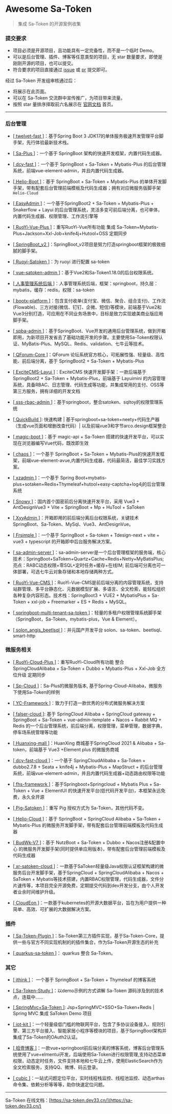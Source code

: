# Awesome Sa-Token 

> 集成 Sa-Token 的开源案例收集

### 提交要求

- 项目必须是开源项目，且功能具有一定完备性，而不是一个临时 Demo。
- 可以是后台管理、插件、博客等任意类型的项目，无 star 数量要求，即使是刚刚开源的项目，也可以提交。
- 符合要求的项目直接通过 [issue](https://gitee.com/sa-token/awesome-sa-token/issues) 或 [pr](https://gitee.com/sa-token/awesome-sa-token/blob/master/README.md) 提交即可。

经过 Sa-Token 开发组审核通过后：

- 将展示在此页面。
- 可以在 Sa-Token 交流群中宣传推广，为项目带来流量。
- 按照 star 量排序择取前六名展示在 [官网文档](https://sa-token.dev33.cn/index.html) 首页。

---


### 后台管理

- [[ twelvet-fast ]](https://gitee.com/twelvet/twelvet-fast)：基于Spring Boot 3 JDK17的单体服务极速开发管理平台脚手架，先行体验最新技术栈。

- [[ Sa-Plus ]](https://gitee.com/click33/sa-plus)：一个基于 SpringBoot 架构的快速开发框架，内置代码生成器。

- [[ dcy-fast ]](https://gitee.com/dcy421/dcy-fast)：一个基于 SpringBoot + Sa-Token + Mybatis-Plus 的后台管理系统，前端vue-element-admin，并且内置代码生成器。

- [[ Helio-Boot ]](https://gitee.com/uncarbon97/helio-boot)：基于 SpringBoot + Sa-Token + Mybatis-Plus 的单体开发脚手架，带有配套后台管理前端模板及代码生成器；拥有对应微服务版脚手架`Helio-Cloud`

- [[ EasyAdmin ]](https://gitee.com/lakernote/easy-admin)：一个基于SpringBoot2 + Sa-Token + Mybatis-Plus + Snakerflow + Layui 的后台管理系统，灵活多变可前后端分离，也可单体，内置代码生成器、权限管理、工作流引擎等

- [[ RuoYi-Vue-Plus ]](https://gitee.com/dromara/RuoYi-Vue-Plus)：重写RuoYi-Vue所有功能 集成 Sa-Token+Mybatis-Plus+Jackson+Xxl-Job+knife4j+Hutool+OSS 定期同步

- [[ SpringBoot_v2 ]](https://gitee.com/bdj/SpringBoot_v2)：SpringBoot_v2项目是努力打造springboot框架的极致细腻的脚手架。

- [[ Ruoyi-Satoken ]](https://gitee.com/wangming123456/ruoyi-satoken)：为 ruoyi 进行配置 sa-token

- [[ vue-satoken-admin ]](https://gitee.com/niluni/vue-satoken-admin)：基于Vue2和Sa-Token1.18.0的后台权限系统。

- [[ 人事管理系统后端 ]](https://gitee.com/sdones_1512/personnel-management-system-back-end)：人事管理系统后端，框架：springboot，持久层：mybatis，缓存：redis，权限：sa-token

- [[ bootx-platform ]](https://gitee.com/bootx/bootx-platform)：包含支付收单(支付宝、微信、聚合、组合支付)、工作流(Flowable)、三方对接(微信、钉钉、企微、短信)等模块，前端基于Vue2和Vue3分别打造，可应用在不同业务场景中，目标是致力实现媲美商业版应用脚手架。

- [[ spba-admin ]](https://gitee.com/qkdja/spring-boot-admin)：基于SpringBoot、Vue开发的通用后台管理系统，做到开箱即用，为新项目开发省去了基础功能开发的步骤。主要使用Sa-Token权限认证、MyBatis-Plus、MySQL、Redis、validation、七牛云等技术。

- [[ QForum-Core ]](https://github.com/Project-QForum/QForum-Core/)：QForum 论坛系统官方核心，可拓展性强、轻量级、高性能、前后端分离，基于 SpringBoot2 + Sa-Token + Mybatis-Plus

- [[ ExciteCMS-Layui ]](https://gitee.com/ExciteTeam/ExciteCMS-SpringBoot-Layui)：ExciteCMS 快速开发脚手架：一款后端基于 SpringBoot2 + Sa-Token + Mybatis-Plus，前端基于 Layuimini 的内容管理系统，具备RBAC、日志管理、代码生成等功能，并集成常用的支付、OSS等第三方服务，拥有详细的开发文档

- [[ sss-rbac-admin ]](https://gitee.com/momoljw/sss-rbac-admin)：基于springboot，整合satoken、sqltoy的权限管理系统

- [[ QuickBuild ]](https://gitee.com/CodeLiQing/custom-quick-build-platform): 快速构建 | 基于springboot+sa-token+neety+代码生产器（生成vue页面和增删改查代码）| 以及前端vue3和字节arco.design框架整合 

- [[ magic-boot ]](https://gitee.com/ssssssss-team/magic-boot)：基于 magic-api + Sa-Token 搭建的快速开发平台，可以实现在浏览器编写Vue代码，既改即生效

- [[ chaos ]](https://gitee.com/qishanor/chaos)：一个基于 SpringBoot + Sa-Token + Mybatis-Plus的快速开发框架，前端vue-element-avue,内置代码生成器，代码最简洁，最佳学习实践方案。

- [[ xzadmin ]](https://gitee.com/xiaozhizxj/xzadmin)：一个基于 Spring Boot+mybatis-plus+sotaken+Redis+Thymeleaf+hutool+easy-captcha+log4j的后台管理系统

- [[ Snowy ]](https://gitee.com/xiaonuobase/snowy)：国内首个国密前后分离快速开发平台，采用 Vue3 + AntDesignVue3 + Vite + SpringBoot + Mp + HuTool + SaToken

- [[ XyyAdmin ]](https://gitee.com/xyy12611/springboot-xyy-admin-v3)：开箱即用的前后端分离后台权限系统，关键技术SpringBoot、Sa-Token、MySql、Vue3、AntDesignVue。

- [[ Frsimple ]](https://gitee.com/frsimple/springboot)：一个基于 SpringBoot + Sa-token +  Tdesign-next + vite + vue3 + typescript 的开箱即中后台服务解决方案。

- [[ sa-admin-server ]](https://gitee.com/wlf213/sa-admin-server)：sa-admin-server是一个后台管理框架的服务端，核心技术：SpringBoot+SaToken+Quartz+Cache+Redis+Netty+MyBatisPlus; 亮点：RABC动态权限+零SQL+定时任务+缓存+在线IM; 前后端可分离也可一体部署，可选七牛云对象存储和本地存储两种方式。

- [[ RuoYi-Vue-CMS ]](https://gitee.com/liweiyi/RuoYi-Vue-CMS)：RuoYi-Vue-CMS是前后端分离的内容管理系统，支持站群管理、多平台静态化、元数据模型扩展、多语言、全文检索，能轻松组织各种复杂内容形态。技术栈：SpringBoot3 + VUE2 + MybatisPlus + Sa-Token + xxl-job + Freemarker + ES + Redis + MySQL。

- [[ springboot-multi-tenant-sa-token ]](https://gitee.com/willf/springboot-multi-tenant-sa-token)：轻量的多租户权限管理系统脚手架（SpringBoot，Sa-Token，mybatis-plus，Vue & Element）。

- [[ solon_angis_beetlsql ]](https://gitee.com/smartcity/solon_angis_beetlsql)：并元国产开发平台 solon、sa-token、beetlsql、smart-http



### 微服务相关

- [[ RuoYi-Cloud-Plus ]](https://gitee.com/dromara/RuoYi-Cloud-Plus)：重写RuoYi-Cloud所有功能 整合 SpringCloudAlibaba + Sa-Token + Dubbo + Mybatis-Plus + Xxl-Job 全方位升级 定期同步

- [[ Sp-Cloud ]](https://gitee.com/click33/sp-cloud)：Sa-Plus的微服务版本, 基于Spring-Cloud-Alibaba，微服务下使用Sa-Token的样例

- [[ YC-Framework ]](http://framework.youcongtech.com/)：致力于打造一款优秀的分布式微服务解决方案

- [[ falser-cloud ]](https://gitee.com/falser/falser-cloud): 基于 SpringCloud Alibaba + SpringCloud gateway + SpringBoot + Sa-Token + vue-admin-template + Nacos + Rabbit MQ + Redis 的一个后台管理系统，前后端分离，权限管理，菜单管理，数据字典，停车场系统管理等功能

- [[ Huanxing-mall ]](https://gitee.com/lijiaxing_boy/huanxing-mall)：HuanXing 商城基于SpringCloud 2021 & Alibaba  + Sa-token，前端基于 Vue3 +Element plus 的微服务商城 

- [[ dcy-fast-cloud ]](https://gitee.com/dcy421/dcy-fast-cloud)：一个基于 SpringCloudAlibaba + Sa-Token + dubbo2.7.8 + Seata + knife4j + Mybatis-Plus + MapStruct +  的后台管理系统，前端vue-element-admin，并且内置代码生成器+动态路由权限等功能

- [[ fhs-framework ]](https://gitee.com/fhs-opensource/fhs-framework)：基于Springboot+Springcloud + Mybatis Plus + Sa-Token + Vue + ElementUI 的快速开发平台(低代码开发平台)，本框架永远免费，永久全开源

- [[ Pig-Satoken ]](https://gitee.com/wchenyang/cloud-satoken)：重写 Pig 授权方式为 Sa-Token，其他代码不变。

- [[ Helio-Cloud ]](https://gitee.com/uncarbon97/helio-cloud)：基于 SpringBoot + SpringCloud Alibaba + Sa-Token + Mybatis-Plus 的微服务开发脚手架，带有配套后台管理前端模板及代码生成器

- [[ BudWk-V7 ]](https://gitee.com/budwk/budwk)：基于 NutzBoot + Sa-Token + Dubbo + Nacos注册&配置中心 的微服务开发脚手架(同时提供单应用版本)，带有配套后台管理前端模板及代码生成器

- [[ xr-satoken-cloud ]](https://gitee.com/fzhxfw/xr-satoken-cloud)：一款基于SaToken轻量级Java权限认证框架构建的微服务后台开发脚手架，基于SpringCloud + SpringCloudAlibaba + Nacos + SaToken + Mybatis等技术搭建，内置RBAC权限管理，代码生成器，文件分片速传等，本项目完全开源免费，定期提交代码到dev开发分支，由个人开发者业余时间维护升级。

- [[ CloudEon ]](https://gitee.com/dromara/CloudEon)：一款基于kubernetes的开源大数据平台，旨在为用户提供一种简单、高效、可扩展的大数据解决方案。


### 插件

- [[ Sa-Token-Plugin ]](https://gitee.com/bootx/sa-token-plugin)：Sa-Token第三方插件实现，基于Sa-Token-Core，提供一些与官方不同实现机制的的插件集合，作为Sa-Token开源生态的补充

- [[ quarkus-sa-token ]](https://github.com/quarkiverse/quarkus-sa-token)： quarkus 整合 Sa-Token。



### 其它

- [[ jthink ]](https://gitee.com/wtsoftware/jthink)： 一个基于 SpringBoot + Sa-Token + Thymeleaf 的博客系统

- [[ Sa-Token-Study ]](https://gitee.com/click33/sa-token-study)：以demo示例的方式讲解 Sa-Token 源码涉及到的技术点，连载中……

- [[ SpringMvc+Sa-Token ]](https://gitee.com/SRD_01/spring-mvc-sa-token): Jsp+SpringMVC+SSO+Sa-Token+Redis | Spring MVC 集成 SaToken Demo 项目

- [[ iot-kit ]](https://gitee.com/iotkit-open-source/iotkit-parent)：一个轻量级低门槛的物联网平台，包含了多协议设备接入、规则引擎、第三方平台接入、智能家居小程序等模块的项目，基于SpringBoot架构并集成了Sa-Token的OAuth2认证。

- [[ 拾壹博客 ]](https://gitee.com/quequnlong/shiyi-blog)：一款vue+springboot前后端分离的博客系统，博客后台管理系统使用了vue+elmentui开发，后端使用Sa-Token进行权限管理,支持动态菜单权限，动态定时任务，文件支持本地和七牛云上传，使用ElasticSearch作为全文检索服务，支持QQ、微博、码云登录。

- [[ cubic ]](https://gitee.com/dromara/cubic)：一站式问题定位平台，实时线程栈监控、线程池监控、动态arthas命令集、依赖分析等等等，助你快速定位问题。



---

Sa-Token 在线文档：[https://sa-token.dev33.cn/](https://sa-token.dev33.cn/)
